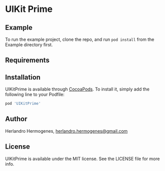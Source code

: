 # UIKit Prime
<!---
[![CI Status](https://img.shields.io/travis/Herlandro Hermogenes/UIKitPrime.svg?style=flat)](https://travis-ci.org/Herlandro Hermogenes/UIKitPrime)
[![Version](https://img.shields.io/cocoapods/v/UIKitPrime.svg?style=flat)](https://cocoapods.org/pods/UIKitPrime)
[![License](https://img.shields.io/cocoapods/l/UIKitPrime.svg?style=flat)](https://cocoapods.org/pods/UIKitPrime)
[![Platform](https://img.shields.io/cocoapods/p/UIKitPrime.svg?style=flat)](https://cocoapods.org/pods/UIKitPrime)
-->

## Example

To run the example project, clone the repo, and run `pod install` from the Example directory first.

## Requirements

## Installation

UIKitPrime is available through [CocoaPods](https://cocoapods.org). To install
it, simply add the following line to your Podfile:

```ruby
pod 'UIKitPrime'
```

## Author

Herlandro Hermogenes, herlandro.hermogenes@gmail.com

## License

UIKitPrime is available under the MIT license. See the LICENSE file for more info.
